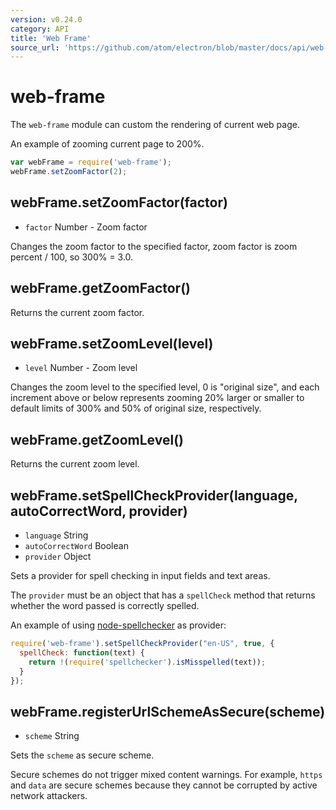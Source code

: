 ```yaml
---
version: v0.24.0
category: API
title: 'Web Frame'
source_url: 'https://github.com/atom/electron/blob/master/docs/api/web-frame.md'
---
```


# web-frame

The `web-frame` module can custom the rendering of current web page.

An example of zooming current page to 200%.

```javascript
var webFrame = require('web-frame');
webFrame.setZoomFactor(2);
```

## webFrame.setZoomFactor(factor)

* `factor` Number - Zoom factor

Changes the zoom factor to the specified factor, zoom factor is
zoom percent / 100, so 300% = 3.0.

## webFrame.getZoomFactor()

Returns the current zoom factor.

## webFrame.setZoomLevel(level)

* `level` Number - Zoom level

Changes the zoom level to the specified level, 0 is "original size", and each
increment above or below represents zooming 20% larger or smaller to default
limits of 300% and 50% of original size, respectively.

## webFrame.getZoomLevel()

Returns the current zoom level.

## webFrame.setSpellCheckProvider(language, autoCorrectWord, provider)

* `language` String
* `autoCorrectWord` Boolean
* `provider` Object

Sets a provider for spell checking in input fields and text areas.

The `provider` must be an object that has a `spellCheck` method that returns
whether the word passed is correctly spelled.

An example of using [node-spellchecker][spellchecker] as provider:

```javascript
require('web-frame').setSpellCheckProvider("en-US", true, {
  spellCheck: function(text) {
    return !(require('spellchecker').isMisspelled(text));
  }
});
```

## webFrame.registerUrlSchemeAsSecure(scheme)

* `scheme` String

Sets the `scheme` as secure scheme.

Secure schemes do not trigger mixed content warnings. For example, `https` and
`data` are secure schemes because they cannot be corrupted by active network
attackers.

[spellchecker]: https://github.com/atom/node-spellchecker
